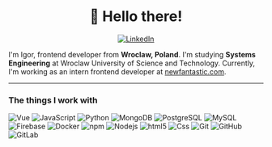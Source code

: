 <h1 align="center">👋 Hello there!</h1>
<p align="center">
  <a href="https://www.linkedin.com/in/iboc/"><img alt="LinkedIn" src="https://img.shields.io/badge/-LinkedIn-blue?style=flat-square&logo=linkedin" /></a>
</p>

I'm Igor, frontend developer from <b>Wroclaw, Poland</b>. I'm studying <b>Systems Engineering</b> at Wroclaw University of Science and Technology. Currently, I'm working as an intern frontend developer at <a href="https://newfantastic.com/">newfantastic.com</a>.

------------

<h3>The things I work with</h3>
<p>
    <img alt="Vue" src="https://img.shields.io/badge/-Vue-1d8348?style=flat-square&logo=vue.js&logoColor=white" />
    <img alt="JavaScript" src="https://img.shields.io/badge/-JavaScript-black?style=flat-square&logo=javascript" />
    <img alt="Python" src="https://img.shields.io/badge/-Python-2b5b84?style=flat-square&logo=python&logoColor=white" />
    <img alt="MongoDB" src="https://img.shields.io/badge/-MongoDB-13aa52?style=flat-square&logo=mongodb&logoColor=white" />
    <img alt="PostgreSQL" src="https://img.shields.io/badge/-PostgreSQL-336791?style=flat-square&logo=postgresql" />
    <img alt="MySQL" src="https://img.shields.io/badge/-MySQL-black?style=flat-square&logo=mysql" />
    <img alt="Firebase" src="https://img.shields.io/badge/-Firebase-039be5?style=flat-square&logo=firebase" />
    <img alt="Docker" src="https://img.shields.io/badge/-Docker-black?style=flat-square&logo=docker" />
    <img alt="npm" src="https://img.shields.io/badge/-NPM-CB3837?style=flat-square&logo=npm&logoColor=white" />
    <img alt="Nodejs" src="https://img.shields.io/badge/-Nodejs-43853d?style=flat-square&logo=Node.js&logoColor=white" />
    <img alt="html5" src="https://img.shields.io/badge/-HTML5-E34F26?style=flat-square&logo=html5&logoColor=white" />
    <img alt="Css" src="https://img.shields.io/badge/-CSS3-1572B6?style=flat-square&logo=css3" />
    <img alt="Git" src="https://img.shields.io/badge/-Git-black?style=flat-square&logo=git" />
    <img alt="GitHub" src="https://img.shields.io/badge/-GitHub-181717?style=flat-square&logo=github" />
    <img alt="GitLab" src="https://img.shields.io/badge/-GitLab-FCA121?style=flat-square&logo=gitlab" />
</p>


